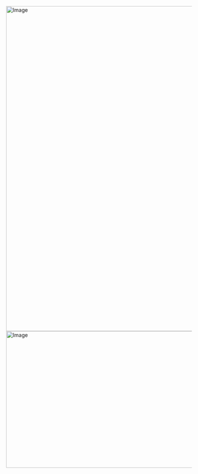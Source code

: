  <img width="1898" height="880" alt="Image" src="https://github.com/user-attachments/assets/759afa41-f509-415c-b411-5b16e02a1059" />
 
<img width="1861" height="370" alt="Image" src="https://github.com/user-attachments/assets/9dc61b49-23b6-44e1-8c40-7924b7591bde" />

 
